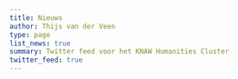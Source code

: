 ```yaml
---
title: Nieuws
author: Thijs van der Veen
type: page
list_news: true
summary: Twitter feed voor het KNAW Humanities Cluster
twitter_feed: true
---
```

